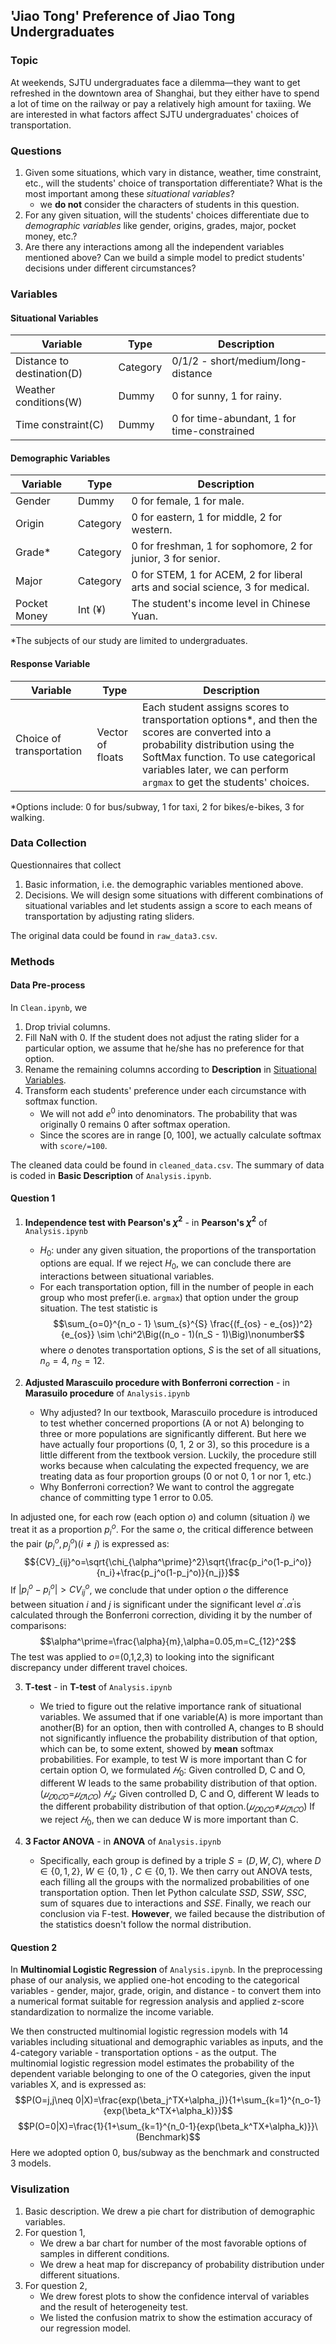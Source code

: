 ## 'Jiao Tong' Preference of Jiao Tong Undergraduates

### Topic

At weekends, SJTU undergraduates face a dilemma—they want to get refreshed in the downtown area of Shanghai, but they either have to spend a lot of time on the railway or pay a relatively high amount for taxiing. We are interested in what factors affect SJTU undergraduates' choices of transportation.

### Questions

1. Given some situations, which vary in distance, weather, time constraint, etc., will the students' choice of transportation differentiate? What is the most important among these *situational variables*? 
   - we **do not** consider the characters of students in this question.
2. For any given situation, will the students' choices differentiate due to *demographic variables* like gender, origins, grades, major, pocket money, etc.?
3. Are there any interactions among all the independent variables mentioned above? Can we build a simple model to predict students' decisions under different circumstances?

### Variables

#### Situational Variables

| **Variable**               | **Type** | **Description**                             |
| -------------------------- | -------- | ------------------------------------------- |
| Distance to destination(D) | Category | 0/1/2 - short/medium/long-distance          |
| Weather conditions(W)      | Dummy    | 0 for sunny, 1 for rainy.                   |
| Time constraint(C)         | Dummy    | 0 for time-abundant, 1 for time-constrained |


#### Demographic Variables

| **Variable** | **Type** | **Description**                                              |
| ------------ | -------- | ------------------------------------------------------------ |
| Gender       | Dummy    | 0 for female, 1 for male.                                    |
| Origin       | Category | 0 for eastern, 1 for middle, 2 for western.                  |
| Grade*       | Category | 0 for freshman, 1 for sophomore, 2 for junior, 3 for senior. |
| Major        | Category | 0 for STEM, 1 for ACEM, 2 for liberal arts and social science, 3 for medical. |
| Pocket Money       | Int (¥)  | The student's income level in Chinese Yuan.                  |

*The subjects of our study are limited to undergraduates. 

#### Response Variable

| **Variable**             | **Type**         | **Description**                                              |
| ------------------------ | ---------------- | ------------------------------------------------------------ |
| Choice of transportation | Vector of floats | Each student assigns scores to transportation options*, and then the scores are converted into a probability distribution using the SoftMax function. To use categorical variables later, we can perform `argmax` to get the students' choices. |

*Options include: 0 for bus/subway, 1 for taxi, 2 for bikes/e-bikes, 3 for walking. 

### Data Collection

Questionnaires that collect

1. Basic information, i.e. the demographic variables mentioned above.
2. Decisions. We will design some situations with different combinations of situational variables and let students assign a score to each means of transportation by adjusting rating sliders.

The original data could be found in `raw_data3.csv`.

### Methods 

#### Data Pre-process

In `Clean.ipynb`, we

1. Drop trivial columns.
2. Fill NaN with 0. If the student does not adjust the rating slider for a particular option, we assume that he/she has no preference for that option.
3. Rename the remaining columns according to **Description** in [Situational Variables](#situational-variables).
4. Transform each students' preference under each circumstance with softmax function. 
   - We will not add $e^0$ into denominators. The probability that was originally 0 remains 0 after softmax operation.
   - Since the scores are in range [0, 100], we actually calculate softmax with `score/=100`.

The cleaned data could be found in `cleaned_data.csv`.
The summary of data is coded in **Basic Description** of `Analysis.ipynb`.

#### Question 1

1. **Independence test with Pearson's $\chi^2$** - in **Pearson's $\chi^2$** of `Analysis.ipynb`
   - $H_0$: under any given situation, the proportions of the transportation options are equal. If we reject $H_0$, we can conclude there are interactions between situational variables. 
   - For each transportation option, fill in the number of people in each group who most prefer(i.e. `argmax`) that option under the group situation. The test statistic is
   $$\sum_{o=0}^{n_o - 1} \sum_{s}^{S} \frac{(f_{os} - e_{os})^2}{e_{os}} \sim \chi^2\Big((n_o - 1)(n_S - 1)\Big)\nonumber$$
   where $o$ denotes transportation options, $S$ is the set of all situations, $n_o = 4$, $n_S = 12$.

2. **Adjusted Marascuilo procedure with Bonferroni correction** - in **Marasuilo procedure** of `Analysis.ipynb`
   - Why adjusted? In our textbook, Marascuilo procedure is introduced to test whether concerned proportions (A or not A) belonging to three or more populations are significantly different. But here we have actually four proportions (0, 1, 2 or 3), so this procedure is a little different from the textbook version. Luckily, the procedure still works because when calculating the expected frequency, we are treating data as four proportion groups (0 or not 0, 1 or nor 1, etc.)
   - Why Bonferroni correction? We want to control the aggregate chance of committing type 1 error to 0.05.

In adjusted one, for each row (each option *o*) and column (situation *i*) we treat it as a proportion $p_{i}^o$. For the same *o*, the critical difference between the pair $(p_{i}^o,p_{j}^o) (i\neq j)$ is expressed as:
$${CV}_{ij}^o=\sqrt{\chi_{\alpha^\prime}^2}\sqrt{\frac{p_i^o(1-p_i^o)}{n_i}+\frac{p_j^o(1-p_j^o)}{n_j}}$$
If $|p_i^o-p_i^o|>{CV}_{ij}^o$, we conclude that under option *o* the difference between situation *i* and *j* is significant under the significant level $\alpha^\prime$.$\alpha^\prime$is calculated through the Bonferroni correction, dividing it by the number of comparisons:
$$\alpha^\prime=\frac{\alpha}{m},\alpha=0.05,m=C_{12}^2$$
The test was applied to *o*=(0,1,2,3) to looking into the significant discrepancy under different travel choices.

3. **T-test** - in **T-test** of `Analysis.ipynb`
   - We tried to figure out the relative importance rank of situational variables. We assumed that if one variable(A) is more important than another(B) for an option, then with controlled A, changes to B should not significantly influence the probability distribution of that option, which can be, to some extent, showed by **mean** softmax probabilities. For example, to test W is more important than C for certain option O, we formulated
$𝐻_0$: Given controlled D, C and O, different W leads to the same probability distribution of that option.($𝜇_{𝐷0𝐶O}$=$𝜇_{𝐷1𝐶O}$)
$𝐻_𝑎$: Given controlled D, C and O, different W leads to the different probability distribution of that option.($𝜇_{𝐷0𝐶O}$≠$𝜇_{𝐷1𝐶O}$)
If we reject $𝐻_0$, then we can deduce W is more important than C.

4. **3 Factor ANOVA** - in **ANOVA** of `Analysis.ipynb`
   - Specifically, each group is defined by a triple $S = (D, W, C)$, where $D \in \{0, 1, 2\}$,  $W \in \{0, 1\}$ , $C \in \{0, 1\}$. We then carry out ANOVA tests, each filling all the groups with the normalized probabilities of one transportation option. Then let Python calculate $SSD,\ SSW,\ SSC$, sum of squares due to interactions and $SSE$. Finally, we reach our conclusion via F-test. 
**However**, we failed because the distribution of the statistics doesn't follow the normal distribution.



#### Question 2
In **Multinomial Logistic Regression** of `Analysis.ipynb`.
In the preprocessing phase of our analysis, we applied one-hot encoding to the categorical variables - gender, major, grade, origin, and distance - to convert them into a numerical format suitable for regression analysis and applied z-score standardization to normalize the income variable. 

We then constructed multinomial logistic regression models with 14 variables including situational and demographic variables as inputs, and the 4-category variable - transportation options - as the output. The multinomial logistic regression model estimates the probability of the dependent variable belonging to one of the O categories, given the input variables X, and is expressed as:
$$P(O=j,j\neq 0|X)=\frac{exp(\beta_j^TX+\alpha_j)}{1+\sum_{k=1}^{n_o-1}{exp(\beta_k^TX+\alpha_k)}}$$
$$P(O=0|X)=\frac{1}{1+\sum_{k=1}^{n_0-1}{exp(\beta_k^TX+\alpha_k)}}\ (Benchmark)$$
Here we adopted option 0, bus/subway as the benchmark and constructed 3 models.

### Visulization

1. Basic description. We drew a pie chart for distribution of demographic variables.
2. For question 1, 
   - We drew a bar chart for number of the most favorable options of samples in different conditions.
   - We drew a heat map for discrepancy of probability distribution under different situations.
3. For question 2,
   - We drew forest plots to show the confidence interval of variables and the result of heterogeneity test.
   - We listed the confusion matrix to show the estimation accuracy of our regression model.
 